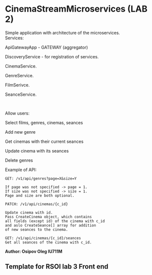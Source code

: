 # CinemaStreamMicroservices (LAB 2)
Simple application with architecture of the microservices.
<br/>
Services:
<p>ApiGatewayApp - GATEWAY (aggregator)</p>
<p>DiscoveryService - for registration of services.</p>
<p>CinemaService.</p>
<p>GenreService.</p>
<p>FilmSerivce.</p>
<p>SeanceService.</p>
<br/>

Allow users:
    <p>Select films, genres, cinemas, seances</p>
    <p>Add new genre</p>
    <p>Get cinemas with their  current seances</p>
    <p>Update cinema with its seances</p>
    <p>Delete genres </p>

Example of API:<br/> 
    
    GET: /v1/api/genres?page=X&size=Y 
    
    If page was not specified -> page = 1.
    If size was not specified -> size = 1.
    Page and size are both optional.
    
    PATCH: /v1/api/cinemas/{c_id}
    
    Update cinema with id.
    Pass CreateCinema object, which contains
    all fields (except id) of the cinema with c_id
    and aslo CreateSeance[] array for addition
    of new seances to the cinema.
    
    GET: /v1/api/cinemas/{c_id}/seances
    Get all seances of the cinema with c_id.   

<b>Author: Osipov Oleg IU711M</b>
##
## Template for RSOI lab 3 Front end